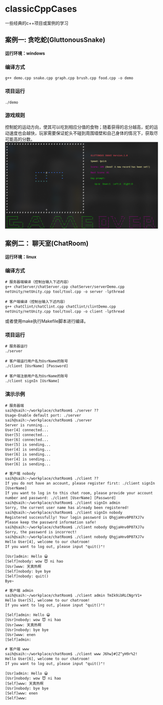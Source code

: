 # classicCppCases
一些经典的c++项目或案例的学习

## 案例一: 贪吃蛇(GluttonousSnake)
#### 运行环境：windows
### 编译方式
```shell
g++ demo.cpp snake.cpp graph.cpp brush.cpp food.cpp -o demo
```
### 项目运行
```shell
./demo
```
### 游戏规则
控制蛇的运动方向，使其可以吃到相应分值的食物；随着获得的总分越高，蛇的运动速度也会越快，玩家需要保证蛇头不碰到周围墙壁和自己身体的情况下，获取尽可能高的分数。
![image](img/GluttonousSnake.png)

## 案例二： 聊天室(ChatRoom)
#### 运行环境：linux
### 编译方式
``` shell
# 服务器端编译（控制台输入下述内容）
g++ chatServer/chatServer.cpp chatServer/serverDemo.cpp netUnity/netUnity.cpp tool/tool.cpp -o server -lpthread

# 客户端编译（控制台输入下述内容）
g++ chatClint/chatClint.cpp chatClint/clintDemo.cpp netUnity/netUnity.cpp tool/tool.cpp -o client -lpthread
```
或者使用make执行Makefile脚本进行编译。
### 项目运行
```shell
# 服务器运行
./server

# 客户端运行用户名为UsrName的账号
./client [UsrName] [Password]

# 客户端注册用户名为UsrName的账号
./client signIn [UsrName]
```
### 演示示例
``` shell
# 服务器端
saih@saih:~/workplace/chatRoom$ ./server ??
Usage-Enable default port: ./server
saih@saih:~/workplace/chatRoom$ ./server
Server is running...
User[4] connected...
User[5] connected...
User[6] connected...
User[5] is sending...
User[4] is sending...
User[6] is sending...
User[4] is sending...
User[6] is sending...
```
``` shell
# 客户端 nobody
saih@saih:~/workplace/chatRoom$ ./client ??
If you do not have an account, please register first: ./client signIn [UserName]
If you want to log in to this chat room, please provide your account number and password: ./client [UserName] [Password]
saih@saih:~/workplace/chatRoom$ ./client signIn admin
Sorry, the current user name has already been registered!
saih@saih:~/workplace/chatRoom$ ./client signIn nobody
Registered successfully! Your login password is QhgjaHnv0P07XJ7v
Please keep the password information safe!
saih@saih:~/workplace/chatRoom$ ./client nobody QhgjaHnv0P07XJ7u
Sorry, the password is incorrect!
saih@saih:~/workplace/chatRoom$ ./client nobody QhgjaHnv0P07XJ7v
Hello User[4], welcome to our chatroom!
If you want to log out, please input "quit()"!

[Usr]admin: Hello 😀
[Self]nobody: wow 😈 ni hao
[Usr]www: 天真热啊
[Self]nobody: bye bye
[Self]nobody: quit()
Bye~
```
``` shell
# 客户端 admin
saih@saih:~/workplace/chatRoom$ ./client admin TmIk9ibRLCNgrV1+
Hello User[5], welcome to our chatroom!
If you want to log out, please input "quit()"!

[Self]admin: Hello 😀
[Usr]nobody: wow 😈 ni hao
[Usr]www: 天真热啊
[Usr]nobody: bye bye
[Usr]www: enen
[Self]admin:
```
``` shell
# 客户端 www
saih@saih:~/workplace/chatRoom$ ./client www J6hw}#]Z^yH9r%2!
Hello User[6], welcome to our chatroom!
If you want to log out, please input "quit()"!

[Usr]admin: Hello 😀
[Usr]nobody: wow 😈 ni hao
[Self]www: 天真热啊
[Usr]nobody: bye bye
[Self]www: enen
[Self]www:
```

